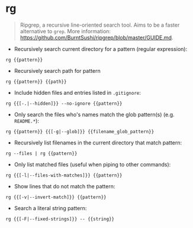 # rg

> Ripgrep, a recursive line-oriented search tool.
> Aims to be a faster alternative to `grep`.
> More information: <https://github.com/BurntSushi/ripgrep/blob/master/GUIDE.md>.

- Recursively search current directory for a pattern (regular expression):

`rg {{pattern}}`

- Recursively search path for pattern

`rg {{pattern}} {{path}}`

- Include hidden files and entries listed in `.gitignore`:

`rg {{[-.|--hidden]}} --no-ignore {{pattern}}`

- Only search the files who's names match the glob pattern(s) (e.g. `README.*`):

`rg {{pattern}} {{[-g|--glob]}} {{filename_glob_pattern}}`

- Recursively list filenames in the current directory that match pattern:

`rg --files | rg {{pattern}}`

- Only list matched files (useful when piping to other commands):

`rg {{[-l|--files-with-matches]}} {{pattern}}`

- Show lines that do not match the pattern:

`rg {{[-v|--invert-match]}} {{pattern}}`

- Search a literal string pattern:

`rg {{[-F|--fixed-strings]}} -- {{string}}`
